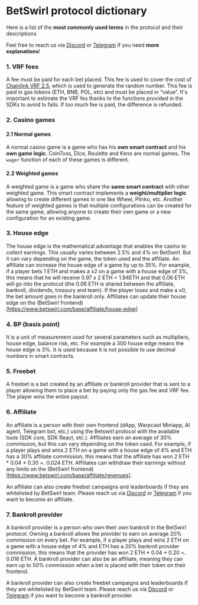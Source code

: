# BetSwirl protocol dictionary
Here is a list of the **most commonly used terms** in the protocol and their descriptions

Feel free to reach us via [Discord](https://discord.gg/4BxtJV7fbZ) or [Telegram](https://t.me/betswirl) if you need **more explanations**!

### 1. VRF fees
A fee must be paid for each bet placed. This fee is used to cover the cost of [Chainlink VRF 2.5](https://docs.chain.link/vrf), which is used to generate the random number. This fee is paid in gas tokens (ETH, BNB, POL, etc) and must be placed in “value”. It's important to estimate the VRF fes thanks to the functions provided in the SDKs to avoid tx fails. If too much fee is paid, the difference is refunded.

### 2. Casino games

#### 2.1 Normal games
A normal casino game is a game who has his **own smart contract** and his **own game logic**. CoinToss, Dice, Roulette and Keno are normal games. The `wager` function of each of these games is different.

#### 2.2 Weighted games
A weighted game is a game who share the **same smart contract** with other weighted game. This smart contract implements a **weight/multiplier logic** allowing to create different games in one like Wheel, Plinko, etc. Another feature of weighted games is that multiple configurations can be created for the same game, allowing anyone to create their own game or a new configuration for an existing game.

### 3. House edge

The house edge is the mathematical advantage that enables the casino to collect earnings. This usually varies between 2.5% and 4% on BetSwirl. But it can vary depending on the game, the token used and the affiliate. An affiliate can increase the house edge of a game by up to 35%. For example, if a player bets 1 ETH and makes a x2 on a game with a house edge of 3%, this means that he will receive 0.97 x 2 ETH = 1.94ETH and that 0.06 ETH will go into the protocol (the 0.06 ETH is shared between the affiliate, bankroll, dividends, treasury and team). If the player loses and make a x0, the bet amount goes in the bankroll only. Affiliates can update their house edge on the (BetSwirl frontend)[https://www.betswirl.com/base/affiliate/house-edge]

### 4. BP (basis point)
It is a unit of measurement used for several parameters such as multipliers, house edge, balance risk, etc. For example a 300 house edge means the house edge is 3%. It is used because it is not possible to use decimal numbers in smart contracts.

### 5. Freebet
A freebet is a bet created by an affiliate or bankroll provider that is sent to a player allowing them to place a bet by paying only the gas fee and VRF fee. The player wins the entire payout.

### 6. Affiliate
An affiliate is a person with their own frontend (dApp, Warpcast Miniapp, AI agent, Telegram bot, etc.) using the Betswirl protocol with the available tools (SDK core, SDK React, etc.). Affiliates earn an average of 30% commission, but this can vary depending on the token used. For example, if a player plays and wins 2 ETH on a game with a house edge of 4% and ETH has a 30% affiliate commission, this means that the affiliate has won 2 ETH * 0.04 * 0.30 =. 0.024 ETH. Affiliates can withdraw their earnings without any limits on the (BetSwirl frontend)[https://www.betswirl.com/base/affiliate/revenues].

An affiliate can also create freebet campaigns and leaderboards if they are whitelisted by BetSwirl team. Please reach us via [Discord](https://discord.gg/4BxtJV7fbZ) or [Telegram](https://t.me/betswirl) if you want to become an affiliate. 

### 7. Bankroll provider
A bankroll provider is a person who own their own bankroll in the BetSwirl protocol. Owning a bankroll allows the provider to earn on average 20% commission on every bet. For example, if a player plays and wins 2 ETH on a game with a house edge of 4% and ETH has a 20% bankroll provider commission, this means that the provider has won 2 ETH * 0.04 * 0.20 =. 0.016 ETH.
A bankroll provider can also be an affiliate, meaning they can earn up to 50% commission when a bet is placed with their token on their frontend. 

A bankroll provider can also create freebet campaigns and leaderboards if they are whitelisted by BetSwirl team. Please reach us via [Discord](https://discord.gg/4BxtJV7fbZ) or [Telegram](https://t.me/betswirl) if you want to become a bankroll provider. 
